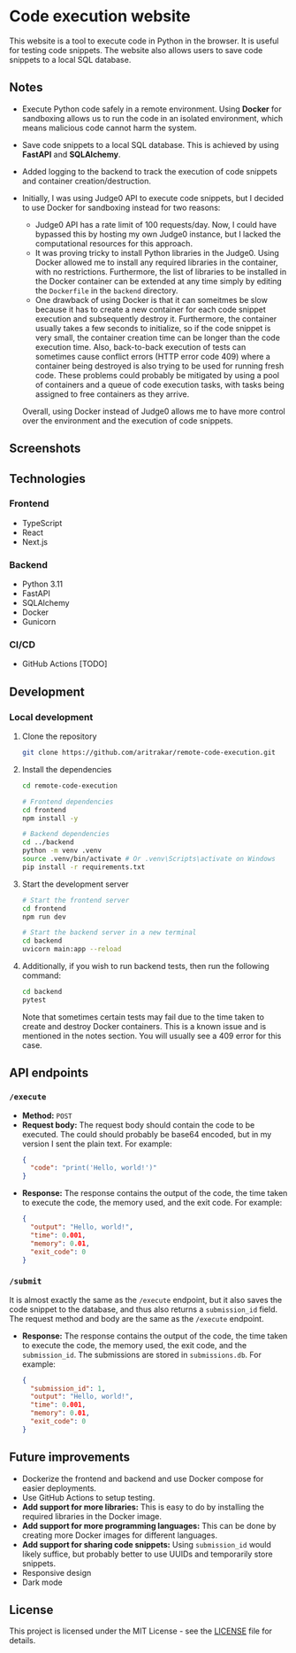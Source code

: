 # Code execution website

This website is a tool to execute code in Python in the browser. It is useful for testing code snippets. The website also allows users to save code snippets to a local SQL database.

## Notes

- Execute Python code safely in a remote environment. Using **Docker** for sandboxing allows us to run the code in an isolated environment, which means malicious code cannot harm the system.
- Save code snippets to a local SQL database. This is achieved by using **FastAPI** and **SQLAlchemy**.
- Added logging to the backend to track the execution of code snippets and container creation/destruction.
- Initially, I was using Judge0 API to execute code snippets, but I decided to use Docker for sandboxing instead for two reasons:

  - Judge0 API has a rate limit of 100 requests/day. Now, I could have bypassed this by hosting my own Judge0 instance, but I lacked the computational resources for this approach.
  - It was proving tricky to install Python libraries in the Judge0. Using Docker allowed me to install any required libraries in the container, with no restrictions. Furthermore, the list of libraries to be installed in the Docker container can be extended at any time simply by editing the `Dockerfile` in the `backend` directory.
  - One drawback of using Docker is that it can someitmes be slow because it has to create a new container for each code snippet execution and subsequently destroy it. Furthermore, the container usually takes a few seconds to initialize, so if the code snippet is very small, the container creation time can be longer than the code execution time. Also, back-to-back execution of tests can sometimes cause conflict errors (HTTP error code 409) where a container being destroyed is also trying to be used for running fresh code.
    These problems could probably be mitigated by using a pool of containers and a queue of code execution tasks, with tasks being assigned to free containers as they arrive.

  Overall, using Docker instead of Judge0 allows me to have more control over the environment and the execution of code snippets.

## Screenshots

## Technologies

### Frontend

- TypeScript
- React
- Next.js

### Backend

- Python 3.11
- FastAPI
- SQLAlchemy
- Docker
- Gunicorn

### CI/CD

- GitHub Actions [TODO]

## Development

### Local development

1. Clone the repository
   ```bash
   git clone https://github.com/aritrakar/remote-code-execution.git
   ```
2. Install the dependencies

   ```bash
   cd remote-code-execution

   # Frontend dependencies
   cd frontend
   npm install -y

   # Backend dependencies
   cd ../backend
   python -m venv .venv
   source .venv/bin/activate # Or .venv\Scripts\activate on Windows
   pip install -r requirements.txt
   ```

3. Start the development server

   ```bash
   # Start the frontend server
   cd frontend
   npm run dev

   # Start the backend server in a new terminal
   cd backend
   uvicorn main:app --reload
   ```

4. Additionally, if you wish to run backend tests, then run the following command:

   ```bash
   cd backend
   pytest
   ```

   Note that sometimes certain tests may fail due to the time taken to create and destroy Docker containers. This is a known issue and is mentioned in the notes section. You will usually see a 409 error for this case.

## API endpoints

### `/execute`

- **Method:** `POST`
- **Request body:** The request body should contain the code to be executed. The could should probably be base64 encoded, but in my version I sent the plain text. For example:
  ```json
  {
    "code": "print('Hello, world!')"
  }
  ```
- **Response:** The response contains the output of the code, the time taken to execute the code, the memory used, and the exit code. For example:
  ```json
  {
    "output": "Hello, world!",
    "time": 0.001,
    "memory": 0.01,
    "exit_code": 0
  }
  ```

### `/submit`

It is almost exactly the same as the `/execute` endpoint, but it also saves the code snippet to the database, and thus also returns a `submission_id` field. The request method and body are the same as the `/execute` endpoint.

- **Response:** The response contains the output of the code, the time taken to execute the code, the memory used, the exit code, and the `submission_id`. The submissions are stored in `submissions.db`. For example:
  ```json
  {
    "submission_id": 1,
    "output": "Hello, world!",
    "time": 0.001,
    "memory": 0.01,
    "exit_code": 0
  }
  ```

## Future improvements

- Dockerize the frontend and backend and use Docker compose for easier deployments.
- Use GitHub Actions to setup testing.
- **Add support for more libraries:** This is easy to do by installing the required libraries in the Docker image.
- **Add support for more programming languages:** This can be done by creating more Docker images for different languages.
- **Add support for sharing code snippets:** Using `submission_id` would likely suffice, but probably better to use UUIDs and temporarily store snippets.
- Responsive design
- Dark mode

## License

This project is licensed under the MIT License - see the [LICENSE](LICENSE) file for details.

